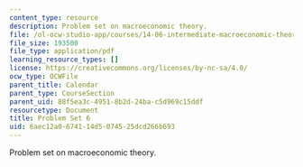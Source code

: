 ```yaml
---
content_type: resource
description: Problem set on macroeconomic theory.
file: /ol-ocw-studio-app/courses/14-06-intermediate-macroeconomic-theory-spring-2003/6aec12a0674114d5074525dcd266b693_1406ps6.pdf
file_size: 193500
file_type: application/pdf
learning_resource_types: []
license: https://creativecommons.org/licenses/by-nc-sa/4.0/
ocw_type: OCWFile
parent_title: Calendar
parent_type: CourseSection
parent_uid: 88f5ea3c-4951-8b2d-24ba-c5d969c15ddf
resourcetype: Document
title: Problem Set 6
uid: 6aec12a0-6741-14d5-0745-25dcd266b693
---
```

Problem set on macroeconomic theory.